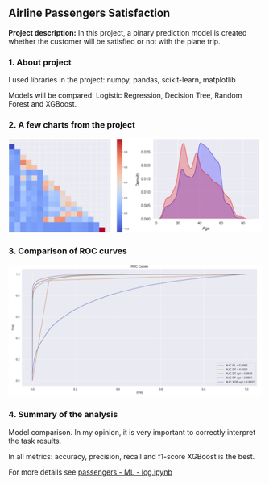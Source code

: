 ## Airline Passengers Satisfaction

**Project description:** In this project, a binary prediction model is created whether the customer will be satisfied or not with the plane trip.

### 1. About project

I used libraries in the project: numpy, pandas, scikit-learn, matplotlib

Models will be compared: Logistic Regression, Decision Tree, Random Forest and XGBoost.

### 2. A few charts from the project

<img src="images/wykresy.jpg?raw=true"/>

### 3. Comparison of ROC curves

<img src="images/roc.jpg?raw=true"/>

### 4. Summary of the analysis

Model comparison. In my opinion, it is very important to correctly interpret the task results.

In all metrics: accuracy, precision, recall and f1-score XGBoost is the best.

For more details see [passengers - ML - log.ipynb](https://github.com/krzysztofsywenski/Airline-Passengers/blob/main/passengers%20-%20ML%20-%20log.ipynb)
